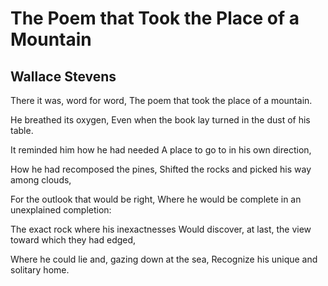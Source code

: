 # The Poem that Took the Place of a Mountain
## Wallace Stevens
There it was, word for word,
The poem that took the place of a mountain.

He breathed its oxygen,
Even when the book lay turned in the dust of his table.

It reminded him how he had needed
A place to go to in his own direction,

How he had recomposed the pines,
Shifted the rocks and picked his way among clouds,

For the outlook that would be right,
Where he would be complete in an unexplained completion:

The exact rock where his inexactnesses
Would discover, at last, the view toward which they had edged,

Where he could lie and, gazing down at the sea,
Recognize his unique and solitary home.